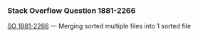 ### Stack Overflow Question 1881-2266

[SO 1881-2266](https://stackoverflow.com/q/18812266) &mdash;
Merging sorted multiple files into 1 sorted file
